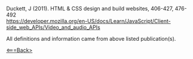 













Duckett, J (2011). HTML & CSS design and build websites, 406-427, 476-492 <br>
https://developer.mozilla.org/en-US/docs/Learn/JavaScript/Client-side_web_APIs/Video_and_audio_APIs

All definitions and information came from above listed publication(s).

[<===Back>](README.md)